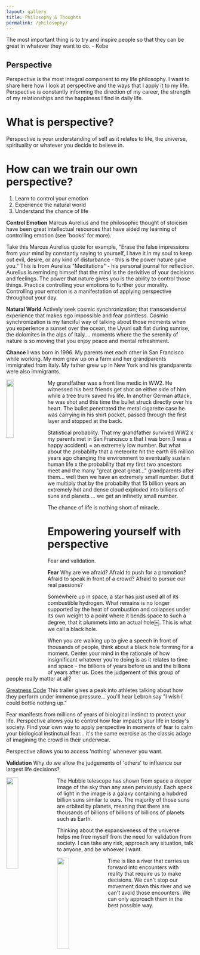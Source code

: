 ```yaml
---
layout: gallery
title: Philosophy & Thoughts
permalink: /philosophy/
---
```


The most important thing is to try and inspire people so that they can be great in whatever they want to do. - Kobe 

## Perspective

Perspective is the most integral component to my life philosophy. I want to share here how I look at perspective and the ways that I apply it to my life. Perspective is constantly informing the direction of my career, the strength of my relationships and the happiness I find in daily life.

# What is perspective?

Perspective is your understanding of self as it relates to life, the universe, spirituality or whatever you decide to believe in.

# How can we train our own perspective?

1. Learn to control your emotion
2. Experience the natural world
3. Understand the chance of life

**Control Emotion**
Marcus Aurelius and the philosophic thought of stoicism have been great intellectual resources that have aided my learning of controlling emotion (see 'books' for more).

Take this Marcus Aurelius quote for example, "Erase the false impressions from your mind by constantly saying to yourself, I have it in my soul to keep out evil, desire, or any kind of disturbance - this is the power nature gave you." This is from Aurelius "Meditations" - his personal journal for reflection. Aurelius is reminding himself that the mind is the derivitive of your decisions and feelings. The power that nature gives you is the ability to control those things. Practice controlling your emotions to further your morality. Controlling your emotion is a manifestation of applying perspective throughout your day.

**Natural World**
Actively seek cosmic synchronization; that transcendental experience that makes ego impossible and fear pointless. Cosmic synchronization is my fanciful way of talking about those moments when you experience a sunset over the ocean, the Uyuni salt flat during sunrise, the dolomites in the alps of Italy.... moments where the the serenity of nature is so moving that you enjoy peace and mental refreshment. 

**Chance**
I was born in 1996. My parents met each other in San Francisco while working. My mom grew up on a farm and her grandparents immigrated from Italy. My father grew up in New York and his grandparents were also immigrants.

<img style="float: left; margin: 0px 10px 10px 0px;" src="{{site.imgurl}}/grandpa.JPG" width="20%" />
My grandfather was a front line medic in WW2. He witnessed his best friends get shot on either side of him while a tree trunk saved his life. In another German attack, he was shot and this time the bullet struck directly over his heart. The bullet penetrated the metal cigarette case he was carrying in his shirt pocket, passed through the first layer and stopped at the back.

Statistical probablity. That my grandfather survived WW2 x my parents met in San Francisco x that I was born (I was a happy accident) = an extremely low number. But what about the probabilty that a meteorite hit the earth 66 million years ago changing the environment to eventually sustain human life x the probability that my first two ancestors meet and the many "great great great..." grandparents after them... well then we have an extremely small number. But it we multiply that by the probabilty that 15 billion years an extremely hot and dense cloud exploded into billions of suns and planets ... we get an infinetly small number.

The chance of life is nothing short of miracle.

# Empowering yourself with perspective

Fear and validation.  

**Fear**
Why are we afraid? Afraid to push for a promotion? Afraid to speak in front of a crowd? Afraid to pursue our real passions? 

Somewhere up in space, a star has just used all of its combustible hydrogen. What remains is no longer supported by the heat of combustion and collapses under its own weight to a point where it bends space to such a degree, that it plummets into an actual hole￼. This is what we call a black hole.

When you are walking up to give a speech in front of thousands of people, think about a black hole forming for a moment. Center your mind in the rationale of how insignificant whatever you're doing is as it relates to time and space - the billions of years before us and the billions of years after us. Does the judgement of this group of people really matter at all?

[Greatness Code](https://www.youtube.com/watch?time_continue=88&v=t2I3Yd27dGw&feature=emb_logo) This trailer gives a peak into athletes talking about how they perform under immense pressure... you'll hear Lebron say "I wish I could bottle nothing up."

Fear manifests from millions of years of biological instinct to protect your life. Perspective allows you to control how fear impacts your life in today's society. Find your own way to apply perspective in moments of fear to calm your biological instinctual fear... it's the same exercise as the classic adage of imagining the crowd in their underwear. 

Perspective allows you to access 'nothing' whenever you want.

**Validation**
Why do we allow the judgements of 'others' to influence our largest life decisions?

<img style="float: left; margin: 0px 10px 10px 0px;" src="{{site.imgurl}}/Hubble.jpg" width="25%" /> 
The Hubble telescope has shown from space a deeper image of the sky than any seen perviously. Each speck of light in the image is a galaxy containing a hubdred billion suns similar to ours. The majority of those suns are orbited by planets, meaning that there are thousands of billions of billions of billions of planets such as Earth. 

Thinking about the expansiveness of the universe helps me free myself from the need for validation from society. I can take any risk, approach any situation, talk to anyone, and be whoever I want.


<img style="float: left; margin: 0px 10px 10px 0px;" src="{{site.imgurl}}/snoopy.png" width="25%" /> 
Time is like a river that carries us forward into encounters with reality that require us to make decisions. We can't stop our movement down this river and we can't avoid those encounters. We can only approach them in the best possible way. 


